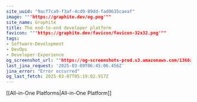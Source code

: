 ```yaml
---
site_uuid: "9acf7ca9-f3af-4cd9-89dd-fad0635caeaf"
image: ""'https://graphite.dev/og.png'""
site_name: Graphite
title: The end-to-end developer platform
favicon: ""'https://graphite.dev/favicon/favicon-32x32.png'""
tags:
- Software-Development
- DevOps
- Developer-Experience
og_screenshot_url: ""https://og-screenshots-prod.s3.amazonaws.com/1366x768/80/false/6ddb92ea261a8b889d4204f54bdde2c63de7e93181b772a1cc39a196d9739b9b.jpeg""
last_jina_request: '2025-03-09T06:45:06.456Z'
jina_error: "Error occurred"
og_last_fetch: 2025-03-07T05:19:02.917Z
---
```


[[All-in-One Platforms|All-in-One Platform]]
